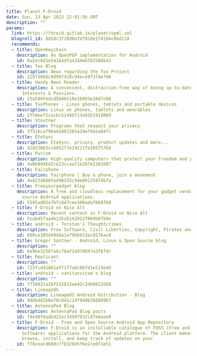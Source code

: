 ```yaml
---
title: Planet F-Droid
date: Sun, 23 Apr 2023 12:01:56 GMT
description: ""
params:
  link: https://fdroid.gitlab.io/planet/opml.xml
  blogroll_id: dd10c3f20d0a7d7918e1f4184c0bd118
  recommends:
  - title: OpenKeychain
    description: An OpenPGP implementation for Android
    id: 0a2ec0d1e541b4dfa42d4e6703588b43
  - title: Tox Blog
    description: News regarding the Tox Project
    id: 229730b6c0d997418c94ece973f4e746
  - title: Handy News Reader
    description: A convenient, distraction-free way of being up-to-date with Your
      Interests & Passions.
    id: 25a589fedcd5b06510e16093e2047c08
  - title: TuxPhones - Linux phones, tablets and portable devices
    description: Linux on phones, tablets and wearables
    id: 2f58eef2cecbc5149bf13e9351918009
  - title: Stoutner
    description: Programs that respect your privacy
    id: 3f51bca796e4a982265a34ef6bea84fc
  - title: EteSync
    description: EteSync, privacy, product updates and more...
    id: 42d22063ccb052f7e24221fe105f57b0
  - title: Purism
    description: High-quality computers that protect your freedom and privacy
    id: 4a0b8d4642ce13ccaa71a267e2101087
  - title: Fairphone
    description: Fairphone | Buy a phone, join a movement
    id: 4e421d680fe490255c94e89125974bfa
  - title: Freeyourgadget blog
    description: A free and cloudless replacement for your gadget vendors' closed
      source Android applications.
    id: 5595ad65a7bfc847cee308adaf668f60
  - title: F-Droid on Nico Alt
    description: Recent content in F-Droid on Nico Alt
    id: 5cab45faa4b135a51420227004b8fb0e
  - title: android – Torsten's Thoughtcrimes
    description: Free Software, Civil Liberties, Copyright, Pirates and other stuff
    id: 660ce105d49dda1e79bb913ec8576ac0
  - title: Gregor Santner - Android, Linux & Open Source blog
    description: ""
    id: 6e96e32567abc78af1dd78047a3f6fdc
  - title: Replicant
    description: ""
    id: 723fcd41861aff1f7a8c067d1e519edd
  - title: android – vanitasvitae's blog
    description: ""
    id: 7738031a26f532833ee42c3408622d58
  - title: LineageOS
    description: LineageOS Android Dstribution - Blog
    id: 99dbdd2b0e70c041c24f949b3b680967
  - title: AntennaPod Blog
    description: AntennaPod Blog posts
    id: f4e98f6adb421ec3450f932c87e6eee8
  - title: F-Droid - Free and Open Source Android App Repository
    description: F-Droid is an installable catalogue of FOSS (Free and Open Source
      Software) applications for the Android platform. The client makes it easy to
      browse, install, and keep track of updates on your
    id: f70ceacdb0dc7fb329d5f6e2ce6f1e51
---
```

